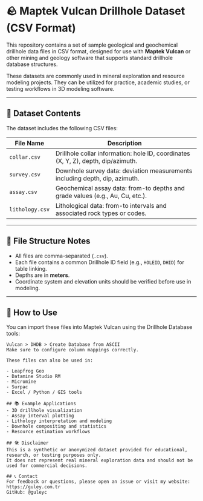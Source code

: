 # 🪨 Maptek Vulcan Drillhole Dataset (CSV Format)

This repository contains a set of sample geological and geochemical drillhole data files in CSV format, designed for use with **Maptek Vulcan** or other mining and geology software that supports standard drillhole database structures.

These datasets are commonly used in mineral exploration and resource modeling projects. They can be utilized for practice, academic studies, or testing workflows in 3D modeling software.

---

## 📁 Dataset Contents

The dataset includes the following CSV files:

| File Name      | Description                                                                 |
|----------------|-----------------------------------------------------------------------------|
| `collar.csv`   | Drillhole collar information: hole ID, coordinates (X, Y, Z), depth, dip/azimuth. |
| `survey.csv`   | Downhole survey data: deviation measurements including depth, dip, azimuth. |
| `assay.csv`    | Geochemical assay data: from-to depths and grade values (e.g., Au, Cu, etc.). |
| `lithology.csv`| Lithological data: from-to intervals and associated rock types or codes.     |

---

## 📌 File Structure Notes

- All files are comma-separated (`.csv`).
- Each file contains a common Drillhole ID field (e.g., `HOLEID`, `DHID`) for table linking.
- Depths are in **meters**.
- Coordinate system and elevation units should be verified before use in modeling.

---

## 🧰 How to Use

You can import these files into Maptek Vulcan using the Drillhole Database tools:

```text
Vulcan > DHDB > Create Database from ASCII
Make sure to configure column mappings correctly.

These files can also be used in:

- Leapfrog Geo
- Datamine Studio RM
- Micromine
- Surpac
- Excel / Python / GIS tools

## 📚 Example Applications
- 3D drillhole visualization
- Assay interval plotting
- Lithology interpretation and modeling
- Downhole compositing and statistics
- Resource estimation workflows

## 🛠️ Disclaimer
This is a synthetic or anonymized dataset provided for educational, research, or testing purposes only.
It does not represent real mineral exploration data and should not be used for commercial decisions.

## 📞 Contact
For feedback or questions, please open an issue or visit my website:
https://guley.com.tr
GitHub: @guleyc
